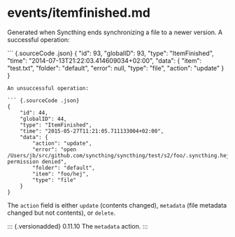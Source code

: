 # events/itemfinished.md

Generated when Syncthing ends synchronizing a file to a newer version. A successful operation:

\`\`\` {.sourceCode .json} { "id": 93, "globalID": 93, "type": "ItemFinished", "time": "2014-07-13T21:22:03.414609034+02:00", "data": { "item": "test.txt", "folder": "default", "error": null, "type": "file", "action": "update" } }

```text
An unsuccessful operation:

``` {.sourceCode .json}
{
    "id": 44,
    "globalID": 44,
    "type": "ItemFinished",
    "time": "2015-05-27T11:21:05.711133004+02:00",
    "data": {
        "action": "update",
        "error": "open /Users/jb/src/github.com/syncthing/syncthing/test/s2/foo/.syncthing.hej.tmp: permission denied",
        "folder": "default",
        "item": "foo/hej",
        "type": "file"
    }
}
```

The `action` field is either `update` \(contents changed\), `metadata` \(file metadata changed but not contents\), or `delete`.

::: {.versionadded} 0.11.10 The `metadata` action. :::

